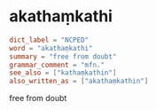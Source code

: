 # akathaṃkathi

``` toml
dict_label = "NCPED"
word = "akathaṃkathi"
summary = "free from doubt"
grammar_comment = "mfn."
see_also = ["kathaṃkathin"]
also_written_as = ["akathaṃkathin"]
```

free from doubt

